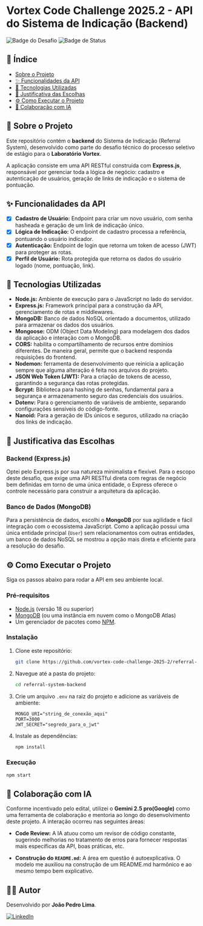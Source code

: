 # Vortex Code Challenge 2025.2 - API do Sistema de Indicação (Backend)

![Badge do Desafio](https://img.shields.io/badge/Desafio-Laborat%C3%B3rio%20Vortex-blue?style=for-the-badge)
![Badge de Status](https://img.shields.io/badge/Status-Conclu%C3%ADdo-brightgreen?style=for-the-badge)

## 📑 Índice

- [Sobre o Projeto](#-sobre-o-projeto)
- [✨ Funcionalidades da API](#-funcionalidades-da-api)
- [🚀 Tecnologias Utilizadas](#-tecnologias-utilizadas)
- [🤔 Justificativa das Escolhas](#-justificativa-das-escolhas)
- [⚙️ Como Executar o Projeto](#️-como-executar-o-projeto)
- [🤝 Colaboração com IA](#-colaboração-com-ia)

## 📖 Sobre o Projeto

Este repositório contém o **backend** do Sistema de Indicação (Referral System), desenvolvido como parte do desafio técnico do processo seletivo de estágio para o **Laboratório Vortex**.

A aplicação consiste em uma API RESTful construída com **Express.js**, responsável por gerenciar toda a lógica de negócio: cadastro e autenticação de usuários, geração de links de indicação e o sistema de pontuação.

## ✨ Funcionalidades da API

-   [x] **Cadastro de Usuário:** Endpoint para criar um novo usuário, com senha hasheada e geração de um link de indicação único.
-   [x] **Lógica de Indicação:** O endpoint de cadastro processa a referência, pontuando o usuário indicador.
-   [x] **Autenticação:** Endpoint de login que retorna um token de acesso (JWT) para proteger as rotas.
-   [x] **Perfil de Usuário:** Rota protegida que retorna os dados do usuário logado (nome, pontuação, link).

## 🚀 Tecnologias Utilizadas

-   **Node.js:** Ambiente de execução para o JavaScript no lado do servidor.
-   **Express.js:** Framework principal para a construção da API, gerenciamento de rotas e middlewares.
-   **MongoDB:** Banco de dados NoSQL orientado a documentos, utilizado para armazenar os dados dos usuários.
-   **Mongoose:** ODM (Object Data Modeling) para modelagem dos dados da aplicação e interação com o MongoDB.
-   **CORS:** habilita o compartilhamento de recursos entre domínios diferentes. De maneira geral, permite que o backend responda requisições do frontend.
-   **Nodemon:** ferramenta de desenvolvimento que reinicia a aplicação sempre que alguma alteração é feita nos arquivos do projeto.
-   **JSON Web Token (JWT):** Para a criação de tokens de acesso, garantindo a segurança das rotas protegidas.
-   **Bcrypt:** Biblioteca para hashing de senhas, fundamental para a segurança e armazenamento seguro das credenciais dos usuários.
-   **Dotenv:** Para o gerenciamento de variáveis de ambiente, separando configurações sensíveis do código-fonte.
-   **Nanoid:** Para a geração de IDs únicos e seguros, utilizado na criação dos links de indicação.

## 🤔 Justificativa das Escolhas

### Backend (Express.js)
Optei pelo Express.js por sua natureza minimalista e flexível. Para o escopo deste desafio, que exige uma API RESTful direta com regras de negócio bem definidas em torno de uma única entidade, o Express oferece o controle necessário para construir a arquitetura da aplicação.

### Banco de Dados (MongoDB)
Para a persistência de dados, escolhi o **MongoDB** por sua agilidade e fácil integração com o ecossistema JavaScript. Como a aplicação possui uma única entidade principal (`User`) sem relacionamentos com outras entidades, um banco de dados NoSQL se mostrou a opção mais direta e eficiente para a resolução do desafio.

## ⚙️ Como Executar o Projeto

Siga os passos abaixo para rodar a API em seu ambiente local.

### Pré-requisitos

-   [Node.js](https://nodejs.org/) (versão 18 ou superior)
-   [MongoDB](https://www.mongodb.com/try/download/community) (ou uma instância em nuvem como o MongoDB Atlas)
-   Um gerenciador de pacotes como [NPM](https://www.npmjs.com/).

### Instalação

1.  Clone este repositório:
    ```bash
    git clone https://github.com/vortex-code-challenge-2025-2/referral-system-backend.git
    ```
2.  Navegue até a pasta do projeto:
    ```bash
    cd referral-system-backend
    ```
3.  Crie um arquivo `.env` na raiz do projeto e adicione as variáveis de ambiente:
    ```
    MONGO_URI="string_de_conexão_aqui"
    PORT=3000
    JWT_SECRET="segredo_para_o_jwt"
    ```
4.  Instale as dependências:
    ```bash
    npm install
    ```

### Execução
```bash
npm start
```

## 🤝 Colaboração com IA

Conforme incentivado pelo edital, utilizei o **Gemini 2.5 pro(Google)** como uma ferramenta de colaboração e mentoria ao longo do desenvolvimento deste projeto. A interação ocorreu nas seguintes áreas:

-   **Code Review:** A IA atuou como um revisor de código constante, sugerindo melhorias no tratamento de erros para fornecer respostas mais específicas da API, boas práticas, etc.

-   **Construção do `README.md`:** A área em questão é autoexplicativa. O modelo me auxiliou na construção de um README.md harmônico e ao mesmo tempo bem explicativo.

## 👨‍💻 Autor

Desenvolvido por **João Pedro Lima**.

[![LinkedIn](https://img.shields.io/badge/linkedin-%230077B5.svg?style=for-the-badge&logo=linkedin&logoColor=white)](https://www.linkedin.com/in/jo%C3%A3o-pedro-lima-464398222/)
